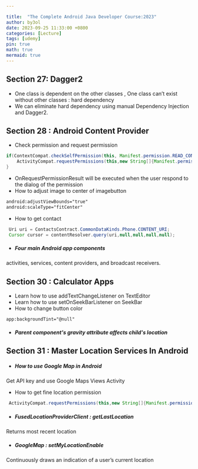 ```yaml
---

title:  "The Complete Android Java Developer Course:2023"
author: by3ol
date: 2023-09-25 11:33:00 +0800
categories: [Lecture]
tags: [udemy]
pin: true
math: true
mermaid: true
---
```




## Section 27: Dagger2

*  One class is dependent on the other classes , One class can’t exist without other classes : hard dependency
*  We can eliminate hard dependency using manual Dependency Injection and Dagger2.


## Section 28 : Android Content Provider

*  Check permission and request permission
```java
if(ContextCompat.checkSelfPermission(this, Manifest.permission.READ_CONTACTS) != PackageManager.PERMISSION_GRANTED){ 
    ActivityCompat.requestPermissions(this,new String[]{Manifest.permission.READ_CONTACTS},RCREQUESTCODE);
}
```
*  OnRequestPermissionResult will be executed when the user respond to the dialog of the permission
*  How to adjust image to center of imagebutton
```xml
android:adjustViewBounds="true"
android:scaleType="fitCenter"
```
*  How to get contact
```java
 Uri uri = ContactsContract.CommonDataKinds.Phone.CONTENT_URI;
 Cursor cursor = contentResolver.query(uri,null,null,null,null);
```
* ##### Four main Android app components
activities, services, content providers, and broadcast receivers.


## Section 30 : Calculator Apps

*   Learn how to use addTextChangeListener on TextEditor
*   Learn how to use setOnSeekBarListener on SeekBar
*   How to change button color
```
app:backgroundTint="@null"
```
* ##### Parent component's gravity attribute affects child's location


## Section 31 :  Master Location Services In Android

* ##### How to use Google Map in Android
Get API key and use Google Maps Views Activity

*  How to get fine location permission
```java
 ActivityCompat.requestPermissions(this,new String[]{Manifest.permission.ACCESS_FINE_LOCATION},FINE_LOCATION_REQUEST_CODE);
```
* ##### FusedLocationProviderClient : getLastLocation 
Returns most recent location

* ##### GoogleMap : setMyLocationEnable 
Continuously draws an indication of a user’s current location




